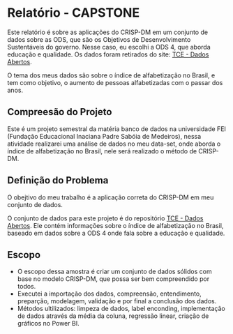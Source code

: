 # Relatório - CAPSTONE

Este relatório é sobre as aplicações do CRISP-DM em um conjunto de dados sobre as ODS, que são os Objetivos de Desenvolvimento Sustentáveis do governo. Nesse caso, eu escolhi a ODS 4, que aborda educação e qualidade. Os dados foram retirados do site: [TCE - Dados Abertos](https://dadosabertos.tce.go.gov.br/).  

O tema dos meus dados são sobre o índice de alfabetização no Brasil, e tem como objetivo, o aumento de pessoas alfabetizadas com o passar dos anos.

## Compreesão do Projeto

Este é um projeto semestral da matéria banco de dados na universidade FEI (Fundação Educacional Inaciana Padre Sabóia de Medeiros), nessa atividade realizarei uma análise de dados no meu data-set, onde aborda o índice de alfabetização no Brasil, nele será realizado o método de CRISP-DM. 

## Definição do Problema

O obejtivo do meu trabalho é a aplicação correta do CRISP-DM em meu conjunto de dados.

O conjunto de dados para este projeto é do repositório [TCE - Dados Abertos](https://dadosabertos.tce.go.gov.br/dataset/taxa-de-alfabetizacao-de-pessoas-de-15-anos-ou-mais-de-idade). Ele contém informações sobre o índice de alfabetização no Brasil, baseado em dados sobre a ODS 4 onde fala sobre a educação e qualidade.  

## Escopo

- O escopo dessa amostra é criar um conjunto de dados sólidos com base no modelo CRISP-DM, que possa ser bem compreendido por todos.
- Executei a importação dos dados, compreensão, entendimento, preparção, modelagem, validação e por final a conclusão dos dados.
- Métodos ultilizados: limpeza de dados, label enconding, implementação de dados através da média da coluna, regressão linear, criação de gráficos no Power BI.





